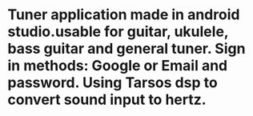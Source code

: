 # Tuner application made in android studio.usable for guitar, ukulele, bass guitar and general tuner. Sign in methods: Google or Email and password. Using Tarsos dsp to convert sound input to hertz. 
